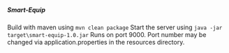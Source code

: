 ##### Smart-Equip
Build with maven using `mvn clean package`
Start the server using `java -jar target\smart-equip-1.0.jar`
Runs on port 9000. Port number may be changed via application.properties in the resources directory.

